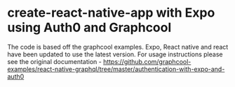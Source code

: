 # create-react-native-app with Expo using Auth0 and Graphcool

The code is based off the graphcool examples. Expo, React native and react have been updated to use the latest version. For usage instructions please see the original documentation - https://github.com/graphcool-examples/react-native-graphql/tree/master/authentication-with-expo-and-auth0
